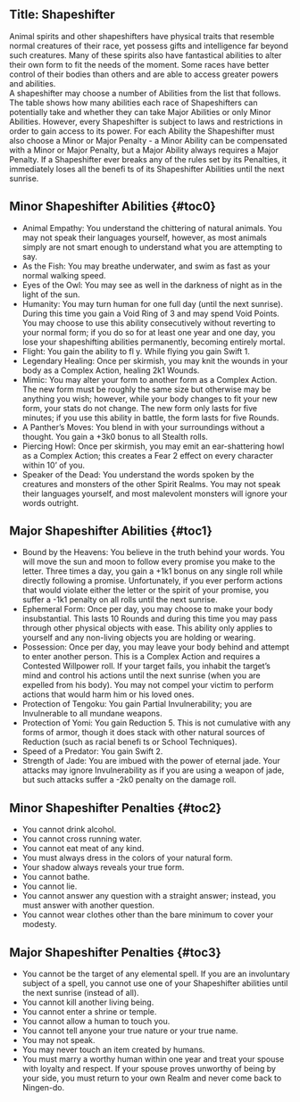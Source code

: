 Title: Shapeshifter
---
Animal spirits and other shapeshifters have physical traits that resemble normal creatures of their race, yet possess gifts and intelligence far beyond such creatures. Many of these spirits also have fantastical abilities to alter their own form to fit the needs of the moment. Some races have better control of their bodies than others and are able to access greater powers and abilities.<br>
A shapeshifter may choose a number of Abilities from the list that follows. The table shows how many abilities each race of Shapeshifters can potentially take and whether they can take Major Abilities or only Minor Abilities. However, every Shapeshifter is subject to laws and restrictions in order to gain access to its power. For each Ability the Shapeshifter must also choose a Minor or Major Penalty - a Minor Ability can be compensated with a Minor or Major Penalty, but a Major Ability always requires a Major Penalty. If a Shapeshifter ever breaks any of the rules set by its Penalties, it immediately loses all the benefi ts of its Shapeshifter Abilities until the next sunrise.

## <span>Minor Shapeshifter Abilities</span> {#toc0}

- Animal Empathy: You understand the chittering of natural animals. You may not speak their languages yourself, however, as most animals simply are not smart enough to understand what you are attempting to say.
- As the Fish: You may breathe underwater, and swim as fast as your normal walking speed.
- Eyes of the Owl: You may see as well in the darkness of night as in the light of the sun.
- Humanity: You may turn human for one full day (until the next sunrise). During this time you gain a Void Ring of 3 and may spend Void Points. You may choose to use this ability consecutively without reverting to your normal form; if you do so for at least one year and one day, you lose your shapeshifting abilities permanently, becoming entirely mortal.
- Flight: You gain the ability to fl y. While flying you gain Swift 1.
- Legendary Healing: Once per skirmish, you may knit the wounds in your body as a Complex Action, healing 2k1 Wounds.
- Mimic: You may alter your form to another form as a Complex Action. The new form must be roughly the same size but otherwise may be anything you wish; however, while your body changes to fit your new form, your stats do not change. The new form only lasts for five minutes; if you use this ability in battle, the form lasts for five Rounds.
- A Panther’s Moves: You blend in with your surroundings without a thought. You gain a +3k0 bonus to all Stealth rolls.
- Piercing Howl: Once per skirmish, you may emit an ear-shattering howl as a Complex Action; this creates a Fear 2 effect on every character within 10’ of you.
- Speaker of the Dead: You understand the words spoken by the creatures and monsters of the other Spirit Realms. You may not speak their languages yourself, and most malevolent monsters will ignore your words outright.

## <span>Major Shapeshifter Abilities</span> {#toc1}

- Bound by the Heavens: You believe in the truth behind your words. You will move the sun and moon to follow every promise you make to the letter. Three times a day, you gain a +1k1 bonus on any single roll while directly following a promise. Unfortunately, if you ever perform actions that would violate either the letter or the spirit of your promise, you suffer a -1k1 penalty on all rolls until the next sunrise.
- Ephemeral Form: Once per day, you may choose to make your body insubstantial. This lasts 10 Rounds and during this time you may pass through other physical objects with ease. This ability only applies to yourself and any non-living objects you are holding or wearing.
- Possession: Once per day, you may leave your body behind and attempt to enter another person. This is a Complex Action and requires a Contested Willpower roll. If your target fails, you inhabit the target’s mind and control his actions until the next sunrise (when you are expelled from his body). You may not compel your victim to perform actions that would harm him or his loved ones.
- Protection of Tengoku: You gain Partial Invulnerability; you are Invulnerable to all mundane weapons.
- Protection of Yomi: You gain Reduction 5. This is not cumulative with any forms of armor, though it does stack with other natural sources of Reduction (such as racial benefi ts or School Techniques).
- Speed of a Predator: You gain Swift 2.
- Strength of Jade: You are imbued with the power of eternal jade. Your attacks may ignore Invulnerability as if you are using a weapon of jade, but such attacks suffer a -2k0 penalty on the damage roll.

## <span>Minor Shapeshifter Penalties</span> {#toc2}

- You cannot drink alcohol.
- You cannot cross running water.
- You cannot eat meat of any kind.
- You must always dress in the colors of your natural form.
- Your shadow always reveals your true form.
- You cannot bathe.
- You cannot lie.
- You cannot answer any question with a straight answer; instead, you must answer with another question.
- You cannot wear clothes other than the bare minimum to cover your modesty.

## <span>Major Shapeshifter Penalties</span> {#toc3}

- You cannot be the target of any elemental spell. If you are an involuntary subject of a spell, you cannot use one of your Shapeshifter abilities until the next sunrise (instead of all).
- You cannot kill another living being.
- You cannot enter a shrine or temple.
- You cannot allow a human to touch you.
- You cannot tell anyone your true nature or your true name.
- You may not speak.
- You may never touch an item created by humans.
- You must marry a worthy human within one year and treat your spouse with loyalty and respect. If your spouse proves unworthy of being by your side, you must return to your own Realm and never come back to Ningen-do.

